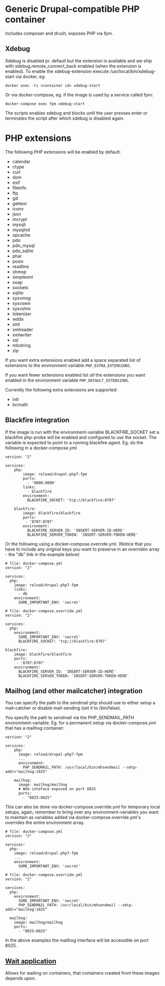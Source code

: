 # Generic Drupal-compatible PHP container
Includes composer and drush, exposes PHP via fpm.

## Xdebug
Xdebug is disabled pr. default but the extension is available and
we ship with xdebug.remote_connect_back enabled (when the extension
is enabled). To enable the xdebug-extension execute
/usr/local/bin/xdebug-start via docker, eg:
```
docker exec -ti <container id> xdebug-start
```

Or via docker-compose, eg. if the image is used by a service called
fpm:
```
docker-compose exec fpm xdebug-start
```

The scripts enables xdebug and blocks until the user presses enter
or terminates the script after which xdebug is disabled again.

# PHP extensions

The following PHP extensions will be enabled by default:

 * calendar
 * ctype
 * curl
 * dom
 * exif
 * fileinfo
 * ftp
 * gd
 * gettext
 * iconv
 * json
 * mcrypt
 * mysqli
 * mysqlnd
 * opcache
 * pdo
 * pdo_mysql
 * pdo_sqlite
 * phar
 * posix
 * readline
 * shmop
 * simplexml
 * soap
 * sockets
 * sqlite
 * sysvmsg
 * sysvsem
 * sysvshm
 * tokenizer
 * wddx
 * xml
 * xmlreader
 * xmlwriter
 * xsl
 * mbstring
 * zip

If you want extra extensions enabled add a space separated list of
extensions to the environment variable `PHP_EXTRA_EXTENSIONS`.

If you want fewer extensions enabled list _all_ the extensions you
want enabled in the environment variable `PHP_DEFAULT_EXTENSIONS`.

Currently the following extra extensions are supported:

 * intl
 * bcmath

## Blackfire integration
If the image is run with the environment-variable BLACKFIRE_SOCKET set a blackfire php-probe will be enabled and configured to use the socket. The variable is expected to point to a running blackfire agent.
Eg. do the following in a docker-compose.yml
```
version: "2"

services:
    php:
        image: reload/drupal-php7-fpm
        ports:
          - '9000:9000'
        links:
          - blackfire
        environment:
          BLACKFIRE_SOCKET: 'tcp://blackfire:8707'

    blackfire:
        image: blackfire/blackfire
        ports:
         - '8707:8707'
        environment:
          BLACKFIRE_SERVER_ID: 'INSERT-SERVER-ID-HERE'
          BLACKFIRE_SERVER_TOKEN: 'INSERT-SERVER-TOKEN-HERE'

```
Or the following using a docker-compose.override.yml. (Notice that you have to include any original keys you want to preserve in an overriden array - the "db" link in the example below)
```
# file: docker-compose.yml
version: "2"

services:
  php:
    image: reload/drupal-php7-fpm
    links:
      - db
    environment:
      SOME_IMPORTANT_ENV: 'secret'

# file: docker-compose.override.yml
version: "2"

services:
  php:
    environment:
      SOME_IMPORTANT_ENV: 'secret'
      BLACKFIRE_SOCKET: 'tcp://blackfire:8707'

blackfire:
    image: blackfire/blackfire
    ports:
     - '8707:8707'
    environment:
      BLACKFIRE_SERVER_ID: 'INSERT-SERVER-ID-HERE'
      BLACKFIRE_SERVER_TOKEN: 'INSERT-SERVER-TOKEN-HERE'
```

## Mailhog (and other mailcatcher) integration
You can specify the path to the sendmail php should use to either setup a mail-catcher or disable mail-sending (set it to /bin/false).

You specify the path to sendmail via the PHP_SENDMAIL_PATH environment-variable. Eg. for a permanent setup via docker-compose.yml that has a mailhog container:
```
version: "2"

services:
    php:
      image: reload/drupal-php7-fpm
      ...
      environment:
        PHP_SENDMAIL_PATH: /usr/local/bin/mhsendmail --smtp-addr="mailhog:1025"

    mailhog:
      image: mailhog/mailhog
      # Web-inteface exposed on port 8025
      ports:
        - "8025:8025"
```
This can also be done via docker-compose.override.yml for temporary local setups, again, remember to bring over any environment-variables you want to maintain as variables added via docker-compose.override.yml's overrides the entire environment array.
```
# file: docker-compose.yml
version: "2"

services:
  php:
    image: reload/drupal-php7-fpm
    ...
    environment:
      SOME_IMPORTANT_ENV: 'secret'

# file: docker-compose.override.yml
version: "2"

services:
  php:
    environment:
      SOME_IMPORTANT_ENV: 'secret'
      PHP_SENDMAIL_PATH: /usr/local/bin/mhsendmail --smtp-addr="mailhog:1025"

  mailhog:
    image: mailhog/mailhog
    ports:
      - "8025:8025"
```

In the above examples the mailhog interface will be accessible on port 8025.


## [Wait application](https://github.com/ufoscout/docker-compose-wait)

Allows for waiting on containers, that containers created from these images
depends upon.
